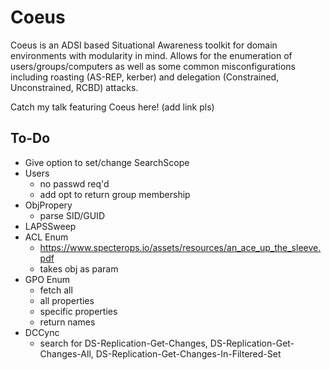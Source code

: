 # Coeus

Coeus is an ADSI based Situational Awareness toolkit for domain environments with modularity in mind. Allows for the enumeration of users/groups/computers as well as some common misconfigurations including roasting (AS-REP, kerber) and delegation (Constrained, Unconstrained, RCBD) attacks.

Catch my talk featuring Coeus here! (add link pls)

## To-Do
* Give option to set/change SearchScope 
* Users
  * no passwd req'd 
  * add opt to return group membership
* ObjPropery
  * parse SID/GUID
* LAPSSweep
* ACL Enum
  * https://www.specterops.io/assets/resources/an_ace_up_the_sleeve.pdf 
  * takes obj as param 
* GPO Enum
  * fetch all
  * all properties
  * specific properties
  * return names     
* DCCync
  * search for DS-Replication-Get-Changes, DS-Replication-Get-Changes-All, DS-Replication-Get-Changes-In-Filtered-Set  
